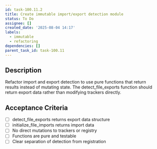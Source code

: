 ```yaml
---
id: task-100.11.2
title: Create immutable import/export detection module
status: To Do
assignee: []
created_date: '2025-08-04 14:17'
labels:
  - immutable
  - refactoring
dependencies: []
parent_task_id: task-100.11
---
```


## Description

Refactor import and export detection to use pure functions that return results instead of mutating state. The detect_file_exports function should return export data rather than modifying trackers directly.

## Acceptance Criteria

- [ ] detect_file_exports returns export data structure
- [ ] initialize_file_imports returns import data
- [ ] No direct mutations to trackers or registry
- [ ] Functions are pure and testable
- [ ] Clear separation of detection from registration
